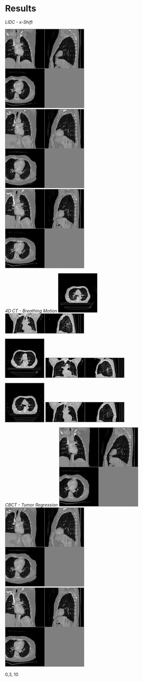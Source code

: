 # Results
_LIDC - x-Shift_

![An image](./animations/lidc_0.gif)
![An image](./animations/lidc_1.gif)
![An image](./animations/lidc_2.gif)

_4D CT - Breathing Motion_
![An image](./animations/4d_0_1.gif)
![An image](./animations/4d_0.gif)

![An image](./animations/4d_1_1.gif)
![An image](./animations/4d_1.gif)

![An image](./animations/4d_2_1.gif)
![An image](./animations/4d_2.gif)

_CBCT - Tumor Regression_
![An image](./animations/lidc_0.gif)
![An image](./animations/lidc_1.gif)
![An image](./animations/lidc_2.gif)




0,3, 10